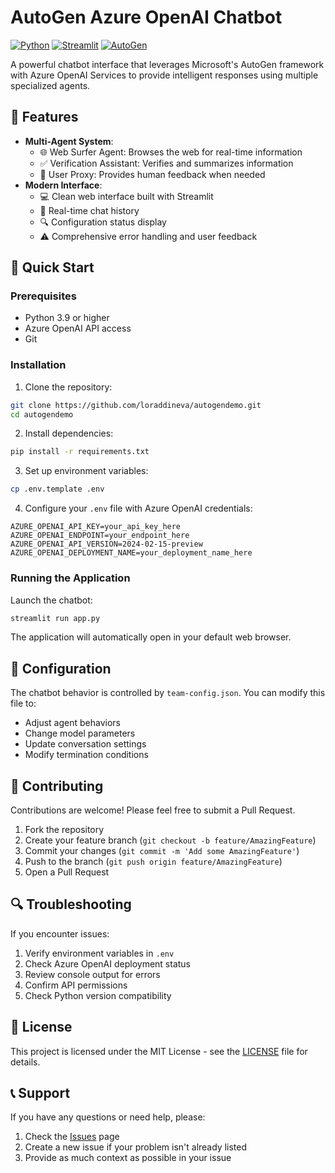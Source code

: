 # AutoGen Azure OpenAI Chatbot

[![Python](https://img.shields.io/badge/python-3.9%2B-blue.svg)](https://www.python.org/downloads/)
[![Streamlit](https://img.shields.io/badge/streamlit-1.28%2B-FF4B4B.svg)](https://streamlit.io)
[![AutoGen](https://img.shields.io/badge/autogen-0.2.0%2B-green.svg)](https://github.com/microsoft/autogen)

A powerful chatbot interface that leverages Microsoft's AutoGen framework with Azure OpenAI Services to provide intelligent responses using multiple specialized agents.

## 🌟 Features

- **Multi-Agent System**:
  - 🌐 Web Surfer Agent: Browses the web for real-time information
  - ✅ Verification Assistant: Verifies and summarizes information
  - 👤 User Proxy: Provides human feedback when needed
- **Modern Interface**:
  - 💻 Clean web interface built with Streamlit
  - 📝 Real-time chat history
  - 🔍 Configuration status display
  - ⚠️ Comprehensive error handling and user feedback

## 🚀 Quick Start

### Prerequisites

- Python 3.9 or higher
- Azure OpenAI API access
- Git

### Installation

1. Clone the repository:
```bash
git clone https://github.com/loraddineva/autogendemo.git
cd autogendemo
```

2. Install dependencies:
```bash
pip install -r requirements.txt
```

3. Set up environment variables:
```bash
cp .env.template .env
```

4. Configure your `.env` file with Azure OpenAI credentials:
```env
AZURE_OPENAI_API_KEY=your_api_key_here
AZURE_OPENAI_ENDPOINT=your_endpoint_here
AZURE_OPENAI_API_VERSION=2024-02-15-preview
AZURE_OPENAI_DEPLOYMENT_NAME=your_deployment_name_here
```

### Running the Application

Launch the chatbot:
```bash
streamlit run app.py
```

The application will automatically open in your default web browser.

## 🔧 Configuration

The chatbot behavior is controlled by `team-config.json`. You can modify this file to:
- Adjust agent behaviors
- Change model parameters
- Update conversation settings
- Modify termination conditions

## 🤝 Contributing

Contributions are welcome! Please feel free to submit a Pull Request.

1. Fork the repository
2. Create your feature branch (`git checkout -b feature/AmazingFeature`)
3. Commit your changes (`git commit -m 'Add some AmazingFeature'`)
4. Push to the branch (`git push origin feature/AmazingFeature`)
5. Open a Pull Request

## 🔍 Troubleshooting

If you encounter issues:

1. Verify environment variables in `.env`
2. Check Azure OpenAI deployment status
3. Review console output for errors
4. Confirm API permissions
5. Check Python version compatibility

## 📄 License

This project is licensed under the MIT License - see the [LICENSE](LICENSE) file for details.

## 📞 Support

If you have any questions or need help, please:
1. Check the [Issues](https://github.com/loraddineva/autogendemo/issues) page
2. Create a new issue if your problem isn't already listed
3. Provide as much context as possible in your issue 